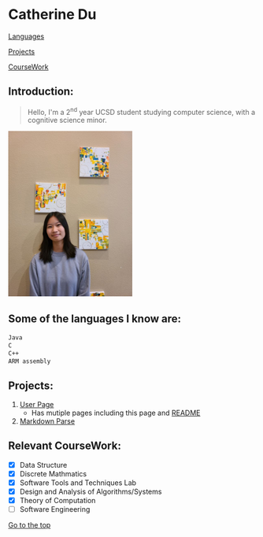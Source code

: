 
# Catherine Du
[Languages](#Some-of-the-languages-I-know-are:)

[Projects](#Projects:)

[CourseWork](#Relevant-CourseWork:)
## Introduction:
>Hello, I'm a 2<sup>nd</sup> year UCSD student studying computer science, with a cognitive science minor.

<img src="photos/me.jpg" alt="profile" width="50%" height="50%">


## Some of the languages I know are:
```
Java
C
C++
ARM assembly
```

## Projects:
1. [User Page](https://github.com/c5du/CSE-110-Projects)
   - Has mutiple pages including this page and [README](README.md)
2. [Markdown Parse](https://github.com/c5du/markdown-parse)

## Relevant CourseWork:
- [x] Data Structure
- [x] Discrete Mathmatics
- [x] Software Tools and Techniques Lab
- [x] Design and Analysis of Algorithms/Systems
- [x] Theory of Computation
- [ ] Software Engineering

[Go to the top](#Catherine-Du)